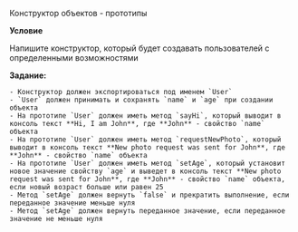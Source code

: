Конструктор объектов - прототипы

**Условие**

Напишите конструктор, который будет создавать пользователей с определенными возможностями

**Задание:**

    - Конструктор должен экспортироваться под именем `User`
    - `User` должен принимать и сохранять `name` и `age` при создании объекта
    - На прототипе `User` должен иметь метод `sayHi`, который выводит в консоль текст **Hi, I am John**, где **John** - свойство `name` объекта
    - На прототипе `User` должен иметь метод `requestNewPhoto`, который выводит в консоль текст **New photo request was sent for John**, где **John** - свойство `name` объекта
    - На прототипе `User` должен иметь метод `setAge`, который установит новое значение свойству `age` и выведет в консоль текст **New photo request was sent for John**, где **John** - свойство `name` объекта, если новый возраст больше или равен 25
    - Метод `setAge` должен вернуть `false` и прекратить выполнение, если переданное значение меньше нуля
    - Метод `setAge` должен вернуть переданное значение, если переданное значение не меньше нуля
